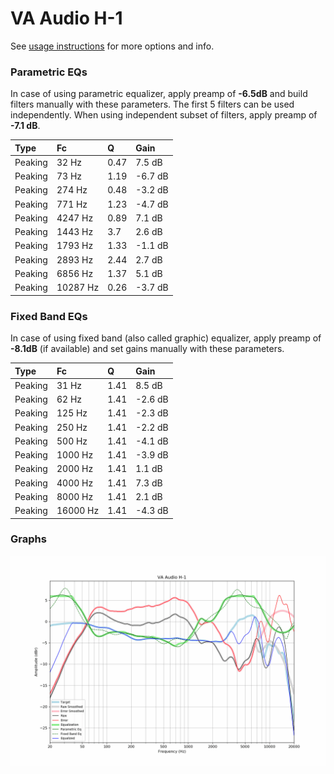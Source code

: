 # VA Audio H-1
See [usage instructions](https://github.com/jaakkopasanen/AutoEq#usage) for more options and info.

### Parametric EQs
In case of using parametric equalizer, apply preamp of **-6.5dB** and build filters manually
with these parameters. The first 5 filters can be used independently.
When using independent subset of filters, apply preamp of **-7.1 dB**.

| Type    | Fc       |    Q | Gain    |
|:--------|:---------|:-----|:--------|
| Peaking | 32 Hz    | 0.47 | 7.5 dB  |
| Peaking | 73 Hz    | 1.19 | -6.7 dB |
| Peaking | 274 Hz   | 0.48 | -3.2 dB |
| Peaking | 771 Hz   | 1.23 | -4.7 dB |
| Peaking | 4247 Hz  | 0.89 | 7.1 dB  |
| Peaking | 1443 Hz  | 3.7  | 2.6 dB  |
| Peaking | 1793 Hz  | 1.33 | -1.1 dB |
| Peaking | 2893 Hz  | 2.44 | 2.7 dB  |
| Peaking | 6856 Hz  | 1.37 | 5.1 dB  |
| Peaking | 10287 Hz | 0.26 | -3.7 dB |

### Fixed Band EQs
In case of using fixed band (also called graphic) equalizer, apply preamp of **-8.1dB**
(if available) and set gains manually with these parameters.

| Type    | Fc       |    Q | Gain    |
|:--------|:---------|:-----|:--------|
| Peaking | 31 Hz    | 1.41 | 8.5 dB  |
| Peaking | 62 Hz    | 1.41 | -2.6 dB |
| Peaking | 125 Hz   | 1.41 | -2.3 dB |
| Peaking | 250 Hz   | 1.41 | -2.2 dB |
| Peaking | 500 Hz   | 1.41 | -4.1 dB |
| Peaking | 1000 Hz  | 1.41 | -3.9 dB |
| Peaking | 2000 Hz  | 1.41 | 1.1 dB  |
| Peaking | 4000 Hz  | 1.41 | 7.3 dB  |
| Peaking | 8000 Hz  | 1.41 | 2.1 dB  |
| Peaking | 16000 Hz | 1.41 | -4.3 dB |

### Graphs
![](./VA%20Audio%20H-1.png)